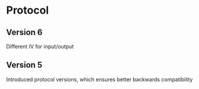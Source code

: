 # Protocol

## Version 6

Different IV for input/output

## Version 5

Introduced protocol versions, which ensures better backwards compatibility